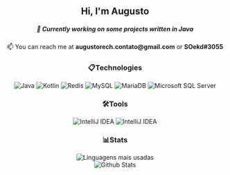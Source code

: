 <h2 align="center">Hi, I'm Augusto</h3>
<h5 align="center">🔭 Currently working on some projects written in Java</h3>
<p align="center">📫 You can reach me at <a style="text-decoration:none;color: unset" href="mailto:augustorech.contato@mil.com"><b>augustorech.contato@gmail.com</b></a> or <b>SOekd#3055</b></p>

<h3 align="center">📋Technologies</h2>
<div align="center">
<img src="https://img.shields.io/badge/Java-ED8B00?style=for-the-badge&logo=java&logoColor=white" alt="Java">
<img src="https://img.shields.io/badge/Kotlin-0095D5?&style=for-the-badge&logo=kotlin&logoColor=white" alt="Kotlin">
<img src="https://img.shields.io/badge/Redis-D9281A?style=for-the-badge&logo=redis&logoColor=white" alt="Redis">
<img src="https://img.shields.io/badge/MySQL-00758f?style=for-the-badge&logo=mysql&logoColor=white" alt="MySQL">
<img src="https://img.shields.io/badge/MariaDB-01529E?style=for-the-badge&logo=mariadb&logoColor=white" alt="MariaDB">
<img src="https://img.shields.io/badge/Microsoft_SQL_Server-F25022?style=for-the-badge&logo=microsoft-sql-server&logoColor=white" alt="Microsoft SQL Server">
</div>

<h3 align="center">🛠️Tools</h3>
<div align="center">
<img src="https://img.shields.io/badge/IntelliJ_IDEA-107cf2?style=for-the-badge&logo=intellij-idea&logoColor=white" alt="IntelliJ IDEA">
<img src="https://img.shields.io/badge/DataGrip-a15fe8?style=for-the-badge&logo=datagrip&logoColor=white" alt="IntelliJ IDEA">

</div>

<h3 align="center">📊Stats</h2>
<div align="center">
  <div style="display:block;">
    <img src="https://github-readme-stats-sigma-five.vercel.app/api/top-langs/?username=SOekd&layout=compact&theme=tokyonight" alt="Linguagens mais usadas">
  </div>
  <div style="display:block;">
    <img src="https://github-readme-stats-sigma-five.vercel.app/api?username=SOekd&count_private=true&show_icons=true&theme=tokyonight" alt="Github Stats">
  </div>
</div>

